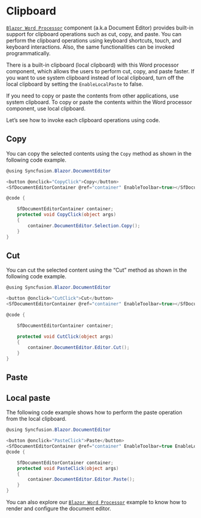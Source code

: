 # Clipboard

[`Blazor Word Processor`](https://www.syncfusion.com/blazor-components/blazor-word-processor) component (a.k.a Document Editor) provides built-in support for clipboard operations such as cut, copy, and paste. You can perform the clipboard operations using keyboard shortcuts, touch, and keyboard interactions. Also, the same functionalities can be invoked programmatically.

There is a built-in clipboard (local clipboard) with this Word processor component, which allows the users to perform cut, copy, and paste faster. If you want to use system clipboard instead of local clipboard, turn off the local clipboard by setting the `EnableLocalPaste` to false.

If you need to copy or paste the contents from other applications, use system clipboard. To copy or paste the contents within the Word processor component, use local clipboard.

Let’s see how to invoke each clipboard operations using code.

## Copy

You can copy the selected contents using the `Copy` method as shown in the following code example.

```csharp
@using Syncfusion.Blazor.DocumentEditor

<button @onclick="CopyClick">Copy</button>
<SfDocumentEditorContainer @ref="container" EnableToolbar=true></SfDocumentEditorContainer>

@code {

    SfDocumentEditorContainer container;
    protected void CopyClick(object args)
    {
        container.DocumentEditor.Selection.Copy();
    }
}
```

## Cut

You can cut the selected content using the “Cut” method as shown in the following code example.

```csharp
@using Syncfusion.Blazor.DocumentEditor

<button @onclick="CutClick">Cut</button>
<SfDocumentEditorContainer @ref="container" EnableToolbar=true></SfDocumentEditorContainer>

@code {

    SfDocumentEditorContainer container;

    protected void CutClick(object args)
    {
        container.DocumentEditor.Editor.Cut();
    }
}

```

## Paste

## Local paste

The following code example shows how to perform the paste operation from the local clipboard.

```csharp
@using Syncfusion.Blazor.DocumentEditor

<button @onclick="PasteClick">Paste</button>
<SfDocumentEditorContainer @ref="container" EnableToolbar=true EnableLocalPaste=true></SfDocumentEditorContainer>
@code {

    SfDocumentEditorContainer container;
    protected void PasteClick(object args)
    {
        container.DocumentEditor.Editor.Paste();
    }
}

```

You can also explore our [`Blazor Word Processor`](https://blazor.syncfusion.com/demos/document-editor/default-functionalities) example to know how to render and configure the document editor.